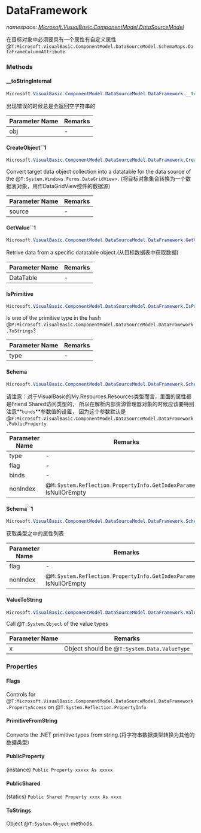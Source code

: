 ﻿# DataFramework
_namespace: [Microsoft.VisualBasic.ComponentModel.DataSourceModel](./index.md)_

在目标对象中必须要具有一个属性有自定义属性@``T:Microsoft.VisualBasic.ComponentModel.DataSourceModel.SchemaMaps.DataFrameColumnAttribute``



### Methods

#### __toStringInternal
```csharp
Microsoft.VisualBasic.ComponentModel.DataSourceModel.DataFramework.__toStringInternal(System.Object,System.String)
```
出现错误的时候总是会返回空字符串的

|Parameter Name|Remarks|
|--------------|-------|
|obj|-|


#### CreateObject``1
```csharp
Microsoft.VisualBasic.ComponentModel.DataSourceModel.DataFramework.CreateObject``1(System.Collections.Generic.IEnumerable{``0})
```
Convert target data object collection into a datatable for the data source of the @``T:System.Windows.Forms.DataGridView``>.
 (将目标对象集合转换为一个数据表对象，用作DataGridView控件的数据源)

|Parameter Name|Remarks|
|--------------|-------|
|source|-|


#### GetValue``1
```csharp
Microsoft.VisualBasic.ComponentModel.DataSourceModel.DataFramework.GetValue``1(System.Data.DataTable)
```
Retrive data from a specific datatable object.(从目标数据表中获取数据)

|Parameter Name|Remarks|
|--------------|-------|
|DataTable|-|


#### IsPrimitive
```csharp
Microsoft.VisualBasic.ComponentModel.DataSourceModel.DataFramework.IsPrimitive(System.Type)
```
Is one of the primitive type in the hash @``P:Microsoft.VisualBasic.ComponentModel.DataSourceModel.DataFramework.ToStrings``?

|Parameter Name|Remarks|
|--------------|-------|
|type|-|


#### Schema
```csharp
Microsoft.VisualBasic.ComponentModel.DataSourceModel.DataFramework.Schema(System.Type,Microsoft.VisualBasic.ComponentModel.DataSourceModel.DataFramework.PropertyAccess,System.Reflection.BindingFlags,System.Boolean)
```
请注意：对于VisualBasic的My.Resources.Resources类型而言，里面的属性都是Friend Shared访问类型的，
 所以在解析内部资源管理器对象的时候应该要特别注意**`binds`**参数值的设置，
 因为这个参数默认是@``F:Microsoft.VisualBasic.ComponentModel.DataSourceModel.DataFramework.PublicProperty``

|Parameter Name|Remarks|
|--------------|-------|
|type|-|
|flag|-|
|binds|-|
|nonIndex|@``M:System.Reflection.PropertyInfo.GetIndexParameters`` IsNullOrEmpty|


#### Schema``1
```csharp
Microsoft.VisualBasic.ComponentModel.DataSourceModel.DataFramework.Schema``1(Microsoft.VisualBasic.ComponentModel.DataSourceModel.DataFramework.PropertyAccess,System.Boolean)
```
获取类型之中的属性列表

|Parameter Name|Remarks|
|--------------|-------|
|flag|-|
|nonIndex|@``M:System.Reflection.PropertyInfo.GetIndexParameters`` IsNullOrEmpty|


#### ValueToString
```csharp
Microsoft.VisualBasic.ComponentModel.DataSourceModel.DataFramework.ValueToString(System.Object)
```
Call @``T:System.Object`` of the value types

|Parameter Name|Remarks|
|--------------|-------|
|x|Object should be @``T:System.Data.ValueType``|



### Properties

#### Flags
Controls for @``T:Microsoft.VisualBasic.ComponentModel.DataSourceModel.DataFramework.PropertyAccess`` on @``T:System.Reflection.PropertyInfo``
#### PrimitiveFromString
Converts the .NET primitive types from string.(将字符串数据类型转换为其他的数据类型)
#### PublicProperty
(instance) ``Public Property xxxxx As xxxxx``
#### PublicShared
(statics) ``Public Shared Property xxxx As xxxx``
#### ToStrings
Object @``T:System.Object`` methods.
